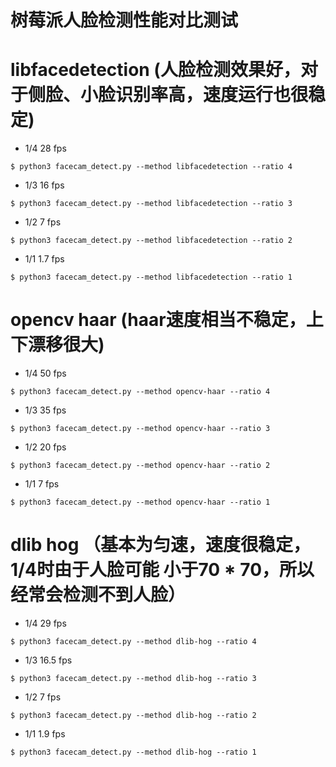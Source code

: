 # 树莓派人脸检测性能对比测试

# libfacedetection   (人脸检测效果好，对于侧脸、小脸识别率高，速度运行也很稳定)
- 1/4 28 fps
```
$ python3 facecam_detect.py --method libfacedetection --ratio 4
```
- 1/3 16 fps
```
$ python3 facecam_detect.py --method libfacedetection --ratio 3
```
- 1/2 7 fps
```
$ python3 facecam_detect.py --method libfacedetection --ratio 2
```
- 1/1 1.7 fps
```
$ python3 facecam_detect.py --method libfacedetection --ratio 1
```
# opencv haar  (haar速度相当不稳定，上下漂移很大)
- 1/4 50 fps
```
$ python3 facecam_detect.py --method opencv-haar --ratio 4
```
- 1/3 35 fps
```
$ python3 facecam_detect.py --method opencv-haar --ratio 3
```
- 1/2 20 fps
```
$ python3 facecam_detect.py --method opencv-haar --ratio 2
```
- 1/1 7 fps
```
$ python3 facecam_detect.py --method opencv-haar --ratio 1
```
# dlib hog    （基本为匀速，速度很稳定，1/4时由于人脸可能 小于70 * 70，所以经常会检测不到人脸）
- 1/4 29 fps
```
$ python3 facecam_detect.py --method dlib-hog --ratio 4
```
- 1/3 16.5 fps
```
$ python3 facecam_detect.py --method dlib-hog --ratio 3
```
- 1/2 7 fps
```
$ python3 facecam_detect.py --method dlib-hog --ratio 2
```
- 1/1 1.9 fps
```
$ python3 facecam_detect.py --method dlib-hog --ratio 1
```
